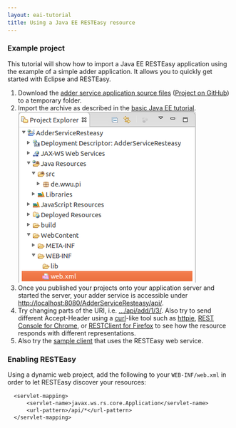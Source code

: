 ```yaml
---
layout: eai-tutorial
title: Using a Java EE RESTEasy resource
---
```


### Example project

This tutorial will show how to import a Java EE RESTEasy application using the example of a simple adder application. It allows you to quickly get started with Eclipse and RESTEasy.

1. Download the [adder service application source files](https://github.com/wwu-pi/resteasy-example/archive/master.zip) ([Project on GitHub](https://github.com/wwu-pi/resteasy-example)) to a temporary folder.
1. Import the archive as described in the [basic Java EE tutorial](tutorial_jboss_project.html#import). ![RESTEasy project in Eclipse](images/resteasy_project.png)
1. Once you published your projects onto your application server and started the server, your adder service is accessible under <a href="http://localhost:8080/AdderServiceResteasy/api/">http://localhost:8080/AdderServiceResteasy/api/</a>.
1. Try changing parts of the URI, i.e. <a href="http://localhost:8080/AdderServiceResteasy/api/add/1/3/">.../api/add/1/3/</a>. Also try to send different Accept-Header using a [curl](http://curl.haxx.se/)-like tool such as [httpie](https://github.com/jkbr/httpie), [REST Console for Chrome](https://chrome.google.com/webstore/detail/rest-console/cokgbflfommojglbmbpenpphppikmonn), or [RESTClient for Firefox](https://addons.mozilla.org/firefox/addon/restclient/) to see how the resource responds with different representations.
1. Also try the <a href="http://localhost:8080/AdderClientResteasy/index.xhtml">sample client</a> that uses the RESTEasy web service.

### Enabling RESTEasy
Using a dynamic web project, add the following to your `WEB-INF/web.xml` in order to let RESTEasy discover your resources:

```
  <servlet-mapping>
      <servlet-name>javax.ws.rs.core.Application</servlet-name>
      <url-pattern>/api/*</url-pattern>
  </servlet-mapping>
```
